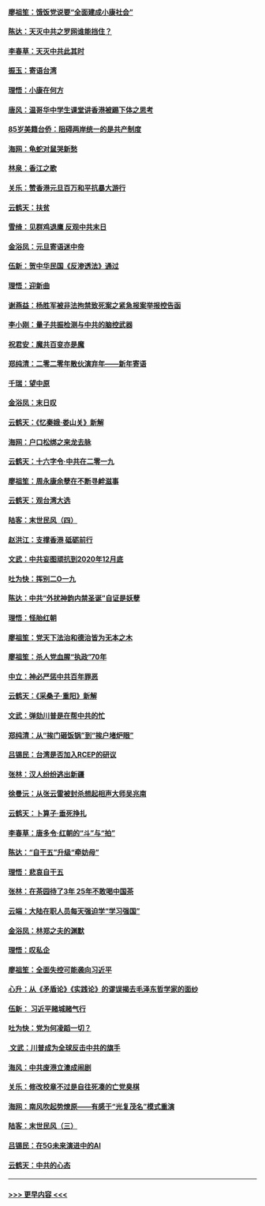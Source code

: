 #### [廖祖笙：饿饭党说要“全面建成小康社会”](../pages/nsc993/n11767482.md?t=01041955) 
#### [陈达：天灭中共之罗网谁能挡住？](../pages/nsc993/n11767465.md?t=01041955) 
#### [李春草：天灭中共此其时](../pages/nsc993/n11767452.md?t=01041955) 
#### [振玉：寄语台湾](../pages/nsc993/n11767432.md?t=01041955) 
#### [理悟：小康在何方](../pages/nsc993/n11767394.md?t=01041955) 
#### [唐风：温哥华中学生课堂讲香港被踢下体之思考](../pages/nsc993/n11766848.md?t=01041955) 
#### [85岁美籍台侨：阻碍两岸统一的是共产制度](../pages/nsc993/n11765043.md?t=01041955) 
#### [海网：龟蛇对鼠哭新愁](../pages/nsc993/n11764895.md?t=01041955) 
#### [林泉：香江之歌](../pages/nsc993/n11764415.md?t=01041955) 
#### [关乐：赞香港元旦百万和平抗暴大游行](../pages/nsc993/n11764382.md?t=01041955) 
#### [云鹤天：扶贫](../pages/nsc993/n11764245.md?t=01041955) 
#### [雪绮：见群鸡退鹰  反观中共末日](../pages/nsc993/n11762112.md?t=01041955) 
#### [金浴凤：元旦寄语迷中帝](../pages/nsc993/n11761788.md?t=01041955) 
#### [伍新：贺中华民国《反渗透法》通过](../pages/nsc993/n11761994.md?t=01041955) 
#### [理悟：迎新曲](../pages/nsc993/n11761152.md?t=01041955) 
#### [谢燕益：杨胜军被非法拘禁致死案之紧急报案举报控告函](../pages/nsc993/n11756134.md?t=01041955) 
#### [李小刚：量子共振检测与中共的脑控武器](../pages/nsc993/n11754518.md?t=01041955) 
#### [祝君安：魔共百变亦是魔](../pages/nsc993/n11754469.md?t=01041955) 
#### [郑纯清：二零二零年散伙演弃年——新年寄语](../pages/nsc993/n11754195.md?t=01041955) 
#### [千瑞：望中原](../pages/nsc993/n11754159.md?t=01041955) 
#### [金浴凤：末日叹](../pages/nsc993/n11752359.md?t=01041955) 
#### [云鹤天：《忆秦娥‧娄山关》新解](../pages/nsc993/n11752348.md?t=01041955) 
#### [海网：户口松绑之来龙去脉](../pages/nsc993/n11752328.md?t=01041955) 
#### [云鹤天：十六字令‧中共在二零一九](../pages/nsc993/n11752305.md?t=01041955) 
#### [廖祖笙：周永康余孽在不断寻衅滋事](../pages/nsc993/n11751013.md?t=01041955) 
#### [云鹤天：观台湾大选](../pages/nsc993/n11751007.md?t=01041955) 
#### [陆客：末世民风（四）](../pages/nsc993/n11749203.md?t=01041955) 
#### [赵洪江：支撑香港 砥砺前行](../pages/nsc993/n11748482.md?t=01041955) 
#### [文武：中共妄图顽抗到2020年12月底](../pages/nsc993/n11748446.md?t=01041955) 
#### [吐为快：挥别二O一九](../pages/nsc993/n11748411.md?t=01041955) 
#### [陈达：中共“外扰神韵内禁圣诞”自证是妖孽](../pages/nsc993/n11748226.md?t=01041955) 
#### [理悟：怪胎红朝](../pages/nsc993/n11748206.md?t=01041955) 
#### [廖祖笙：党天下法治和德治皆为无本之木](../pages/nsc993/n11748135.md?t=01041955) 
#### [廖祖笙：杀人党血腥“执政”70年](../pages/nsc993/n11745144.md?t=01041955) 
#### [中立：神必严惩中共百年罪恶](../pages/nsc993/n11744970.md?t=01041955) 
#### [云鹤天：《采桑子‧重阳》新解](../pages/nsc993/n11744948.md?t=01041955) 
#### [文武：弹劾川普是在帮中共的忙](../pages/nsc993/n11744758.md?t=01041955) 
#### [郑纯清：从“挨门砸饭锅”到“挨户堵炉眼”](../pages/nsc993/n11744745.md?t=01041955) 
#### [吕锡民：台湾是否加入RCEP的研议](../pages/nsc993/n11744701.md?t=01041955) 
#### [张林：汉人纷纷逃出新疆](../pages/nsc993/n11743530.md?t=01041955) 
#### [徐曼沅：从张云雷被封杀想起相声大师吴兆南](../pages/nsc993/n11741816.md?t=01041955) 
#### [云鹤天：卜算子‧垂死挣扎](../pages/nsc993/n11739956.md?t=01041955) 
#### [李春草：唐多令‧红朝的“斗”与“拍”](../pages/nsc993/n11739830.md?t=01041955) 
#### [陈达：“自干五”升级“牵妨母”](../pages/nsc993/n11739724.md?t=01041955) 
#### [理悟：悲哀自干五](../pages/nsc993/n11739547.md?t=01041955) 
#### [张林：在茶园待了3年 25年不敢喝中国茶](../pages/nsc993/n11739240.md?t=01041955) 
#### [云端：大陆在职人员每天强迫学“学习强国”](../pages/nsc993/n11738735.md?t=01041955) 
#### [金浴凤：林郑之夫的渊默](../pages/nsc993/n11737735.md?t=01041955) 
#### [理悟：叹私企](../pages/nsc993/n11737715.md?t=01041955) 
#### [廖祖笙：全面失控可能袭向习近平](../pages/nsc993/n11737704.md?t=01041955) 
#### [心升：从《矛盾论》《实践论》的谬误揭去毛泽东哲学家的面纱](../pages/nsc993/n11736962.md?t=01041955) 
#### [伍新： 习近平赌城赌气行](../pages/nsc993/n11736929.md?t=01041955) 
#### [吐为快：党为何凌蹈一切？](../pages/nsc993/n11736915.md?t=01041955) 
#### [ 文武：川普成为全球反击中共的旗手](../pages/nsc993/n11736882.md?t=01041955) 
#### [海风：中共废港立澳成闹剧](../pages/nsc993/n11735857.md?t=01041955) 
#### [关乐：修改校章不过是自往死凑的亡党臭棋](../pages/nsc993/n11735097.md?t=01041955) 
#### [海网：南风吹起势燎原——有感于“光复茂名”模式重演](../pages/nsc993/n11732308.md?t=01041955) 
#### [陆客：末世民风（三）](../pages/nsc993/n11732211.md?t=01041955) 
#### [吕锡民：在5G未来演进中的AI](../pages/nsc993/n11730010.md?t=01041955) 
#### [云鹤天：中共的心态](../pages/nsc993/n11729906.md?t=01041955) 

----
#### [ >>> 更早内容 <<< ](../indexes/nsc993-earlier.md)
